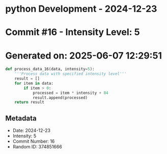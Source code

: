 ﻿# python Development - 2024-12-23
# Commit #16 - Intensity Level: 5
# Generated on: 2025-06-07 12:29:51
```python
def process_data_16(data, intensity=5):
    '''Process data with specified intensity level'''
    result = []
    for item in data:
        if item > 0:
            processed = item * intensity + 84
            result.append(processed)
    return result
```
## Metadata
- Date: 2024-12-23
- Intensity: 5
- Commit Number: 16
- Random ID: 374851666
